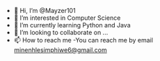 - 👋 Hi, I’m @Mayzer101
- 👀 I’m interested in Computer Science
- 🌱 I’m currently learning Python and Java
- 💞️ I’m looking to collaborate on ...
- 📫 How to reach me -You can reach me by email minenhlesimphiwe6@gmail.com

<!---
Mayzer101/Mayzer101 is a ✨ special ✨ repository because its `README.md` (this file) appears on your GitHub profile.
You can click the Preview link to take a look at your changes.
--->
